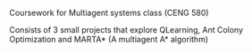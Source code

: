 Coursework for Multiagent systems class (CENG 580) 

Consists of 3 small projects that explore QLearning, Ant Colony Optimization and MARTA* (A multiagent A* algorithm)